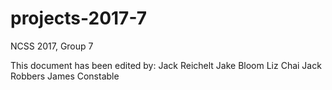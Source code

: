 # projects-2017-7
NCSS 2017, Group 7

This document has been edited by:
Jack Reichelt
Jake Bloom
Liz Chai
Jack Robbers
James Constable
